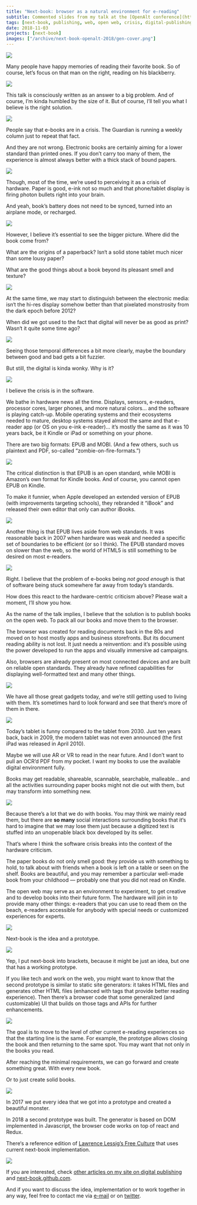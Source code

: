 ```yaml
---
title: "Next-book: browser as a natural environment for e-reading"
subtitle: Commented slides from my talk at the [OpenAlt conference](https://openalt.cz/2018/) in Brno (Czechia)
tags: [next-book, publishing, web, open web, crisis, digital-publishing]
date: 2018-11-03
projects: [next-book]
images: ["/archive/next-book-openalt-2018/gen-cover.png"]
---
```

![](nextbook-openalt-2018-comments.002.jpeg)

Many people have happy memories of reading their favorite book. So of course, let’s focus on that 
man on the right, reading on his blackberry.

![](nextbook-openalt-2018-comments.006.jpeg)

This talk is consciously written as an answer to a big problem. And of course, I’m kinda humbled
by the size of it. But of course, I’ll tell you what I believe is the right solution.

![](nextbook-openalt-2018-comments.009.jpeg)

People say that e-books are in a crisis. The Guardian is running a weekly column just to repeat that fact.

And they are not wrong. Electronic books are certainly aiming for a lower standard than printed ones. 
If you don’t carry too many of them, the experience is almost always better with a thick stack of bound
papers.

![](nextbook-openalt-2018-comments.015.jpeg)

Though, most of the time, we’re used to perceiving it as a crisis of hardware. Paper is good, e-ink
not so much and that phone/tablet display is firing photon bullets right into your brain.

And yeah, book’s battery does not need to be synced, turned into an airplane mode, or recharged.

![](nextbook-openalt-2018-comments.017.jpeg)

However, I believe it’s essential to see the bigger picture. Where did the book come from? 

What are the origins of a paperback? Isn‘t a solid stone tablet much nicer than some lousy paper?

What are the good things about a book beyond its pleasant smell and texture?

![](nextbook-openalt-2018-comments.019.jpeg)

At the same time, we may start to distinguish between the electronic media: isn‘t the hi-res display somehow
better than that pixelated monstrosity from the dark epoch before 2012?

When did we got used to the fact that digital will never be as good as print? Wasn‘t it quite some time ago?

![](nextbook-openalt-2018-comments.021.jpeg)

Seeing those temporal differences a bit more clearly, maybe the boundary between good and bad gets a bit fuzzier.

But still, the digital is kinda wonky. Why is it?

![](nextbook-openalt-2018-comments.024.jpeg)

I believe the crisis is in the software.

We bathe in hardware news all the time. Displays, sensors, e-readers, processor cores,
larger phones, and more natural colors… and the software is playing catch-up. Mobile operating systems and their
ecosystems needed to mature, desktop systems stayed almost the same and that e-reader app (or OS on you e-ink e-reader)… 
it’s mostly the same as it was 10 years back, be it Kindle or iPad or something on your phone.

There are two big formats: EPUB and MOBI. (And a few others, such us plaintext and PDF, so-called “zombie-on-fire-formats.”)

![](nextbook-openalt-2018-comments.028.jpeg)

The critical distinction is that EPUB is an open standard, while MOBI is Amazon’s own format for Kindle books. And of course, you cannot open EPUB on Kindle.

To make it funnier, when Apple developed an extended version of EPUB (with improvements targeting schools), they rebranded it
“iBook” and released their own editor that only can author iBooks.

![](nextbook-openalt-2018-comments.030.jpeg)

Another thing is that EPUB lives aside from web standards. It was reasonable back in 2007 when hardware was weak and needed
a specific set of boundaries to be efficient (or so I think). The EPUB standard moves on slower than the web, so the world of HTML5 is
still something to be desired on most e-readers.

![](nextbook-openalt-2018-comments.031.jpeg)

Right. I believe that the problem of e-books being *not good enough* is that of software being stuck somewhere 
far away from today’s standards. 

How does this react to the hardware-centric criticism above? Please wait a moment, I’ll show you how.

As the name of the talk implies, I believe that the solution is to publish books on the open web. To pack all our books
and move them to the browser.

The browser was created for reading documents back in the 80s and moved on to host mostly apps and business storefronts.
But its document reading ability is not lost. It just needs a reinvention: and it’s possible using the power developed
to run the apps and visually immersive ad campaigns.

Also, browsers are already present on most connected devices and are built on reliable open standards. They already
have refined capabilities for displaying well-formatted text and many other things.

![](nextbook-openalt-2018-comments.034.jpeg)

We have all those great gadgets today, and we’re still getting used to living with them. It’s sometimes hard
to look forward and see that there‘s more of them in there.

![](nextbook-openalt-2018-comments.038.jpeg)

Today’s tablet is funny compared to the tablet from 2030. Just ten years back, back in 2009, the modern 
tablet was not even announced (the first iPad was released in April 2010).

Maybe we will use AR or VR to read in the near future. And I don’t want to pull an OCR’d PDF from my pocket.
I want my books to use the available digital environment fully. 

Books may get readable, shareable, scannable, searchable, malleable… and all the activities surrounding
paper books might not die out with them, but may transform into something new.

![](nextbook-openalt-2018-comments.040.jpeg)

Because there’s a lot that we do with books. You may think we mainly read them, but there are **so many** social interactions
surrounding books that it‘s hard to imagine that we may lose them just because a digitized text is stuffed into an unopenable black box
developed by its seller.

That‘s where I think the software crisis breaks into the context of the hardware criticism. 

The paper books do not only smell good: they provide us with something to hold, to talk about with friends when a book is left 
on a table or seen on the shelf. Books are beautiful, and you may remember a particular well-made book from your childhood — probably one
that you did not read on Kindle.

The open web may serve as an environment to experiment, to get creative and to develop books into their future form.
The hardware will join in to provide many other things: e-readers that you can use to read them on the beach,
e-readers accessible for anybody with special needs or customized experiences for experts.

![](nextbook-openalt-2018-comments.041.jpeg)

Next-book is the idea and a prototype.

![](nextbook-openalt-2018-comments.042.jpeg)

Yep, I put next-book into brackets, because it might be just an idea, but one that has a working prototype.

If you like tech and work on the web, you might want to know that the second prototype is similar to static site generators: it takes HTML
files and generates other HTML files (enhanced with tags that provide better reading experience). Then there’s a browser code that some generalized 
(and customizable) UI that builds on those tags and APIs for further enhancements.

![](nextbook-openalt-2018-comments.043.jpeg)

The goal is to move to the level of other current e-reading experiences so that the starting line is the same.
For example, the prototype allows closing the book and then returning to the same spot. You may want that not only in the books you read.

After reaching the minimal requirements, we can go forward and create something great. With every new book.

Or to just create solid books.

![](nextbook-openalt-2018-comments.045.jpeg)

In 2017 we put every idea that we got into a prototype and created a beautiful monster.

In 2018 a second prototype was built. The generator is based on DOM implemented in Javascript, the browser code works on top of react and Redux.

There‘s a reference edition of [Lawrence Lessig’s Free Culture](https://next-book.github.io/free-culture/) that uses current next-book implementation.

[![](nextbook-openalt-2018-comments.048.jpeg)](https://next-book.github.io)

If you are interested, check [other articles on my site on digital publishing](/tags/digital-publishing) and [next-book.github.com](https://next-book.github.io).

And if you want to discuss the idea, implementation or to work together in any way, feel free to contact
me via [e-mail](mailto:honza.martinek@gmail.com) or on [twitter](https://twitter.com/endlife).





